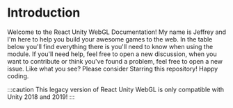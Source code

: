 # Introduction

Welcome to the React Unity WebGL Documentation! My name is Jeffrey and I'm here to help you build your awesome games to the web. In the table below you'll find everything there is you'll need to know when using the module. If you'll need help, feel free to open a new discussion, when you want to contribute or think you've found a problem, feel free to open a new issue. Like what you see? Please consider Starring this repository! Happy coding.

:::caution
This legacy version of React Unity WebGL is only compatible with Unity 2018 and 2019!
:::

